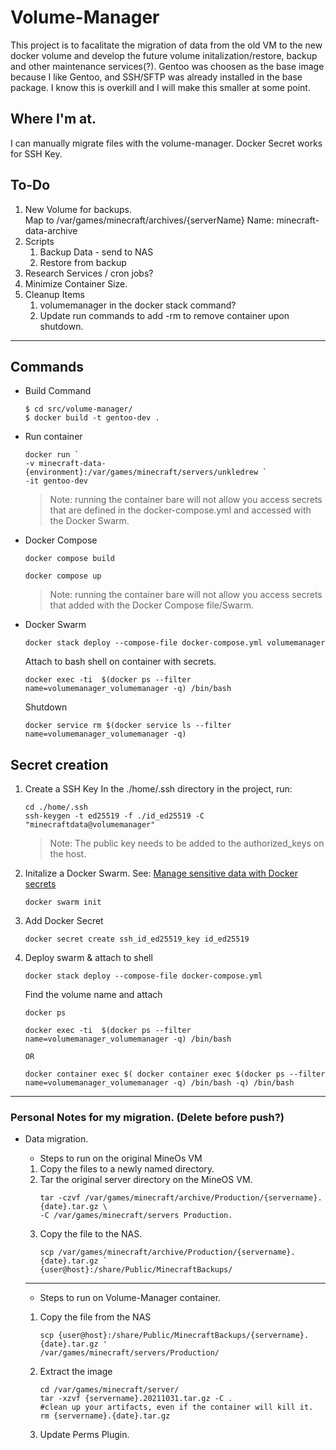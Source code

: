 # Volume-Manager
 This project is to facalitate the migration of data from the old VM to the new docker volume and develop the future volume initalization/restore, backup and other maintenance services(?). Gentoo was choosen as the base image because I like Gentoo, and SSH/SFTP was already installed in the base package. I know this is overkill and I will make this smaller at some point. 

## Where I'm at.
I can manually migrate files with the volume-manager.
Docker Secret works for SSH Key.

## To-Do
    
1. New Volume for backups.  
    Map to /var/games/minecraft/archives/{serverName} 
    Name: minecraft-data-archive
3. Scripts
    1. Backup Data - send to NAS
    2. Restore from backup
4. Research Services / cron jobs?
5. Minimize Container Size.
6. Cleanup Items
    1. volumemanager in the docker stack command? 
    2. Update run commands to add -rm to remove container upon shutdown. 
___


## Commands
- Build Command

    ```
    $ cd src/volume-manager/
    $ docker build -t gentoo-dev .
    ```
- Run container

    ```
    docker run `
    -v minecraft-data-{environment}:/var/games/minecraft/servers/unkledrew `
    -it gentoo-dev
    ```
    >Note: running the container bare will not allow you access secrets that are defined in the docker-compose.yml and accessed with the Docker Swarm.

- Docker Compose

    ```
    docker compose build
    ```

    ```
    docker compose up
    ```
    >Note: running the container bare will not allow you access secrets that added with the Docker Compose file/Swarm.

- Docker Swarm
    
    ```
    docker stack deploy --compose-file docker-compose.yml volumemanager
    ```

    Attach to bash shell on container with secrets. 
    ```
    docker exec -ti  $(docker ps --filter name=volumemanager_volumemanager -q) /bin/bash
    ```
    
    Shutdown
    ```
    docker service rm $(docker service ls --filter name=volumemanager_volumemanager -q)
    ```


## Secret creation

1. Create a SSH Key 
    In the ./home/.ssh directory in the project, run:
       
    ```
    cd ./home/.ssh
    ssh-keygen -t ed25519 -f ./id_ed25519 -C "minecraftdata@volumemanager"
    ```
    >Note: The public key needs to be added to the authorized_keys on the host.

2. Initalize a Docker Swarm. See: [Manage sensitive data with Docker secrets](https://docs.docker.com/engine/swarm/secrets/)
    ```
    docker swarm init
    ```
3. Add Docker Secret

    ```
    docker secret create ssh_id_ed25519_key id_ed25519
    ```
4. Deploy swarm & attach to shell
    ```
    docker stack deploy --compose-file docker-compose.yml 
    ```
    Find the volume name and attach
    ```
    docker ps
    ```
    ```
    docker exec -ti  $(docker ps --filter name=volumemanager_volumemanager -q) /bin/bash

    OR

    docker container exec $( docker container exec $(docker ps --filter name=volumemanager_volumemanager -q) /bin/bash -q) /bin/bash
    ```
---
### Personal Notes for my migration. (Delete before push?)
- Data migration.

    - Steps to run on the original MineOs VM
    1. Copy the files to a newly named directory.
    1. Tar the original server directory on the MineOS VM. 
        ```
        tar -czvf /var/games/minecraft/archive/Production/{servername}.{date}.tar.gz \
        -C /var/games/minecraft/servers Production.
        ```
    2. Copy the file to the NAS.
        ```
        scp /var/games/minecraft/archive/Production/{servername}.{date}.tar.gz `
        {user@host}:/share/Public/MinecraftBackups/
        ```
    ___

    - Steps to run on Volume-Manager container.
    1. Copy the file from the NAS
        ```
        scp {user@host}:/share/Public/MinecraftBackups/{servername}.{date}.tar.gz '
        /var/games/minecraft/servers/Production/
        ```
    
    2. Extract the image
        ```
        cd /var/games/minecraft/server/
        tar -xzvf {servername}.20211031.tar.gz -C .
        #clean up your artifacts, even if the container will kill it.
        rm {servername}.{date}.tar.gz
        ```
    3. Update Perms Plugin. 
